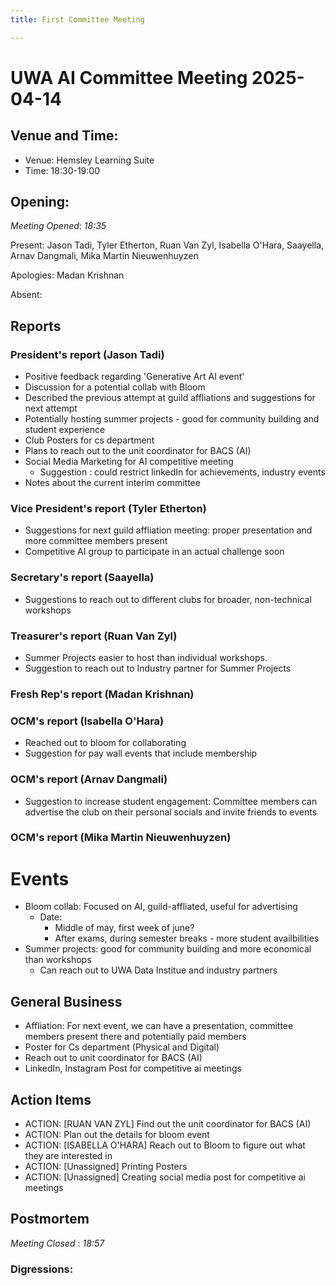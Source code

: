```yaml
---
title: First Committee Meeting

---
```

# UWA AI Committee Meeting 2025-04-14

## Venue and Time:
- Venue:  Hemsley Learning Suite
- Time:  18:30-19:00

## Opening:

_Meeting Opened_: _18:35_

Present: Jason Tadi, Tyler Etherton, Ruan Van Zyl, Isabella O'Hara, Saayella, Arnav Dangmali, Mika Martin Nieuwenhuyzen

Apologies: Madan Krishnan

Absent: 

## Reports

### President's report  (Jason Tadi)
- Positive feedback regarding 'Generative Art AI event'
- Discussion for a potential collab with Bloom
- Described the previous attempt at guild affliations and suggestions for next attempt
- Potentially hosting summer projects - good for community building and student experience
- Club Posters for cs department 
- Plans to reach out to the unit coordinator for BACS (AI)
- Social Media Marketing for AI competitive meeting
    - Suggestion : could restrict linkedIn for achievements, industry events
- Notes about the current interim committee 

### Vice President's report (Tyler Etherton)

- Suggestions for next guild affliation meeting: proper presentation and more committee members present
- Competitive AI group to participate in an actual challenge soon

### Secretary's report (Saayella)
- Suggestions to reach out to different clubs for broader, non-technical workshops

### Treasurer's report (Ruan Van Zyl)

- Summer Projects easier to host than individual workshops.
- Suggestion to reach out to Industry partner for Summer Projects

### Fresh Rep's report (Madan Krishnan)

### OCM's report (Isabella O'Hara)
- Reached out to bloom for collaborating
- Suggestion for pay wall events that include membership

### OCM's report (Arnav Dangmali)

- Suggestion to increase student engagement: Committee members can advertise the club on their personal socials and invite friends to events

### OCM's report (Mika Martin Nieuwenhuyzen)


# Events
- Bloom collab: Focused on AI, guild-affliated, useful for advertising 
    - Date: 
        - Middle of may, first week of june? 
        - After exams, during semester breaks - more student availbilities 
- Summer projects: good for community building and more economical than workshops
    - Can reach out to UWA Data Institue and industry partners

## General Business

- Affliation: For next event, we can have a presentation, committee members present   there and potentially paid members
- Poster for Cs department (Physical and Digital)
- Reach out to unit coordinator for BACS (AI)
- LinkedIn, Instagram Post for competitive ai meetings


## Action Items

- ACTION: [RUAN VAN ZYL] Find out the unit coordinator for BACS (AI) 
- ACTION: Plan out the details for bloom event
- ACTION: [ISABELLA O'HARA] Reach out to Bloom to figure out what they are interested in
- ACTION: [Unassigned] Printing Posters 
- ACTION: [Unassigned] Creating social media post for competitive ai meetings 


## Postmortem
_Meeting Closed_ : _18:57_

### Digressions: 
